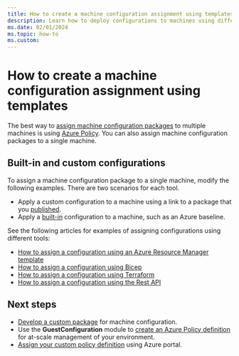 ```yaml
---
title: How to create a machine configuration assignment using templates
description: Learn how to deploy configurations to machines using different template tools.
ms.date: 02/01/2024
ms.topic: how-to
ms.custom:
---
```


# How to create a machine configuration assignment using templates

The best way to [assign machine configuration packages][01] to multiple machines is using
[Azure Policy][02]. You can also assign machine configuration packages to a single machine.

## Built-in and custom configurations

To assign a machine configuration package to a single machine, modify the following examples. There
are two scenarios for each tool.

- Apply a custom configuration to a machine using a link to a package that you [published][03].
- Apply a [built-in][04] configuration to a machine, such as an Azure baseline.

See the following articles for examples of assigning configurations using different tools:

- [How to assign a configuration using an Azure Resource Manager template][05]
- [How to assign a configuration using Bicep][06]
- [How to assign a configuration using Terraform][07]
- [How to assign a configuration using the Rest API][10]

## Next steps

- [Develop a custom package][08] for machine configuration.
- Use the **GuestConfiguration** module to [create an Azure Policy definition][02] for at-scale
  management of your environment.
- [Assign your custom policy definition][09] using Azure portal.

<!-- Reference link definitions -->
[01]: ../../concepts/assignments.md
[02]: ../create-policy-definition.md
[03]: ../develop-custom-package/4-publish-package.md
[04]: /azure/governance/policy/samples/built-in-packages
[05]: ./azure-resource-manager.md
[06]: ./bicep.md
[07]: ./terraform.md
[08]: ../develop-custom-package/overview.md
[09]: /azure/governance/policy/assign-policy-portal
[10]: /rest-api.md
